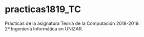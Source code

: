 # practicas1819_TC
Prácticas de la asignatura Teoría de la Computación 2018-2019.  
2º Ingeniería Informática en UNIZAR.
